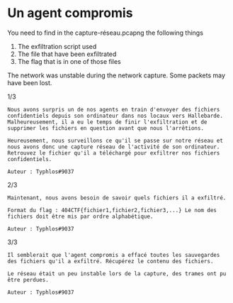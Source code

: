 # Un agent compromis
You need to find in the capture-réseau.pcapng the following things

1) The exfiltration script used
2) The file that have been exfiltrated
3) The flag that is in one of those files

The network was unstable during the network capture. Some packets may have been lost.

1/3
```
Nous avons surpris un de nos agents en train d'envoyer des fichiers confidentiels depuis son ordinateur dans nos locaux vers Hallebarde. Malheureusement, il a eu le temps de finir l'exfiltration et de supprimer les fichiers en question avant que nous l'arrêtions.

Heureusement, nous surveillons ce qu'il se passe sur notre réseau et nous avons donc une capture réseau de l'activité de son ordinateur. Retrouvez le fichier qu'il a téléchargé pour exfiltrer nos fichiers confidentiels.

Auteur : Typhlos#9037
```

2/3
```
Maintenant, nous avons besoin de savoir quels fichiers il a exfiltré.

Format du flag : 404CTF{fichier1,fichier2,fichier3,...} Le nom des fichiers doit être mis par ordre alphabétique.

Auteur : Typhlos#9037
```

3/3
```
Il semblerait que l'agent compromis a effacé toutes les sauvegardes des fichiers qu'il a exfiltré. Récupérez le contenu des fichiers.

Le réseau était un peu instable lors de la capture, des trames ont pu être perdues.

Auteur : Typhlos#9037
```
